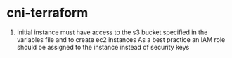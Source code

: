 # cni-terraform

1) Initial instance must have access to the s3 bucket specified in the variables file and to create ec2 instances
As a best practice an IAM role should be assigned to the instance instead of security keys
